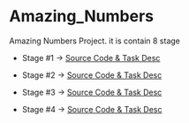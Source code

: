 # Amazing_Numbers
Amazing Numbers Project. it is contain 8 stage

- Stage #1 -> [Source Code & Task Desc](https://github.com/amirelkased/Amazing_Numbers/tree/main/src/Stage1)

- Stage #2 -> [Source Code & Task Desc](https://github.com/amirelkased/Amazing_Numbers/tree/main/src/Stage2)

- Stage #3 -> [Source Code & Task Desc](https://github.com/amirelkased/Amazing_Numbers/tree/main/src/Stage3)

- Stage #4 -> [Source Code & Task Desc](https://github.com/amirelkased/Amazing_Numbers/tree/main/src/Stage4)
